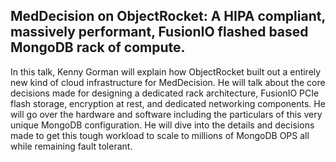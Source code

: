 ## MedDecision on ObjectRocket: A HIPA compliant, massively performant, FusionIO flashed based MongoDB rack of compute.

In this talk, Kenny Gorman will explain how ObjectRocket built out a entirely new kind of cloud infrastructure for MedDecision. He will talk about the core decisions made for designing a dedicated rack architecture, FusionIO PCIe flash storage, encryption at rest, and dedicated networking components. He will go over the hardware and software including the particulars of this very unique MongoDB configuration. He will dive into the details and decisions made to get this tough workload to scale to millions of MongoDB OPS all while remaining fault tolerant.
